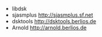   * libdsk
  * sjasmplus http://sjasmplus.sf.net
  * dsktools http://dsktools.berlios.de
  * Arnold http://arnold.berlios.de
